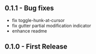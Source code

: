 ## 0.1.1 - Bug fixes
- fix toggle-hunk-at-cursor
- fix gutter partial modification indicator
- enhance readme

## 0.1.0 - First Release
